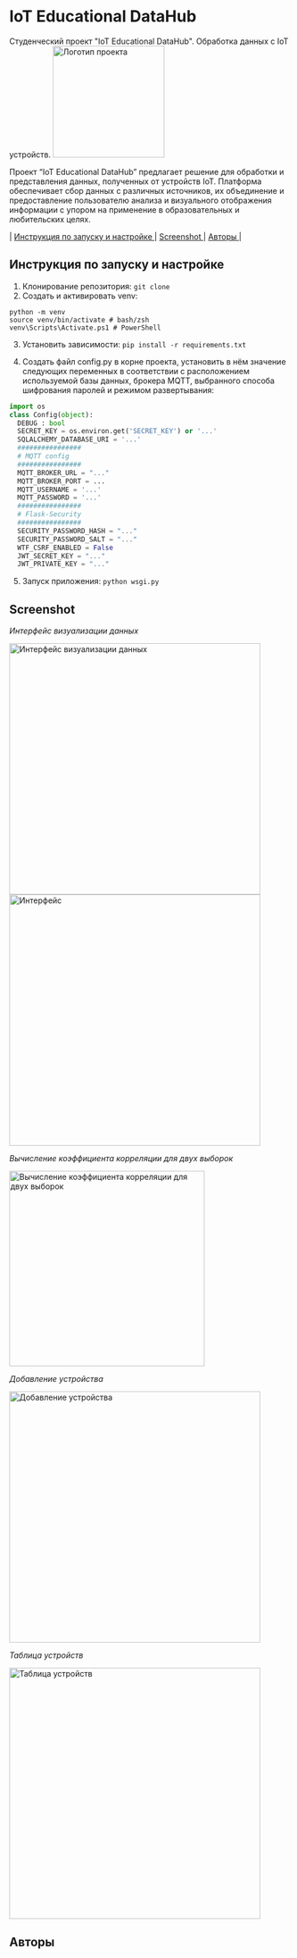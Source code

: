 # IoT Educational DataHub
Студенческий проект "IoT Educational DataHub". Обработка данных с IoT устройств.
<img alt="Логотип проекта" src="https://github.com/lyzhinIG/IotDataHub/raw/main/other-data/logo.jpeg" height="200">

Проект “IoT Educational DataHub” предлагает решение для обработки и представления данных, полученных от устройств IoT. Платформа обеспечивает сбор данных с различных источников, их объединение и предоставление пользователю анализа и визуального отображения информации с упором на применение в образовательных и любительских целях.

|    <a href="https://github.com/lyzhinIG/IotDataHub/blob/main/README.md#%D0%B8%D0%BD%D1%81%D1%82%D1%80%D1%83%D0%BA%D1%86%D0%B8%D1%8F-%D0%BF%D0%BE-%D0%B7%D0%B0%D0%BF%D1%83%D1%81%D0%BA%D1%83-%D0%B8-%D0%BD%D0%B0%D1%81%D1%82%D1%80%D0%BE%D0%B9%D0%BA%D0%B5"> Инструкция по запуску и настройке </a>    |
    <a href="https://github.com/lyzhinIG/IotDataHub/blob/main/README.md#Screenshot"> Screenshot </a>    |
    <a href="https://github.com/lyzhinIG/IotDataHub/blob/main/README.md#Авторы"> Авторы </a>    |

## Инструкция по запуску и настройке
1. Клонирование репозитория:
`git clone `
2. Создать и активировать venv:
```
python -m venv
source venv/bin/activate # bash/zsh
venv\Scripts\Activate.ps1 # PowerShell
```
3. Установить зависимости:
`pip install -r requirements.txt`

4. Создать файл config.py в корне проекта, установить в нём значение следующих переменных в соответствии с расположением используемой базы данных, брокера MQTT, выбранного способа шифрования паролей и режимом развертывания:
```python
import os
class Config(object):
  DEBUG : bool
  SECRET_KEY = os.environ.get('SECRET_KEY') or '...'
  SQLALCHEMY_DATABASE_URI = '...'
  ################
  # MQTT config
  ################
  MQTT_BROKER_URL = "..."
  MQTT_BROKER_PORT = ...
  MQTT_USERNAME = '...'
  MQTT_PASSWORD = '...'
  ################
  # Flask-Security
  ################
  SECURITY_PASSWORD_HASH = "..."
  SECURITY_PASSWORD_SALT = "..."
  WTF_CSRF_ENABLED = False
  JWT_SECRET_KEY = "..."
  JWT_PRIVATE_KEY = "..."
```
5. Запуск приложения:
`python wsgi.py`
## Screenshot 

*Интерфейс визуализации данных*

<img alt="Интерфейс визуализации данных" src="https://github.com/lyzhinIG/IotDataHub/raw/main/other-data/Screenshot_1.png" width="450">

<img alt="Интерфейс" src="https://github.com/lyzhinIG/IotDataHub/raw/main/other-data/Screenshot_2.png" width="450">

*Вычисление коэффициента корреляции для двух выборок*

<img alt="Вычисление коэффициента корреляции для двух выборок" src="https://github.com/lyzhinIG/IotDataHub/raw/main/other-data/Screenshot_3.png" width="350">

*Добавление устройства*

<img alt="Добавление устройства" src="https://github.com/lyzhinIG/IotDataHub/raw/main/other-data/Screenshot_4.png" width="450">

*Таблица устройств*

<img alt="Таблица устройств" src="https://github.com/lyzhinIG/IotDataHub/raw/main/other-data/Screenshot_5.png" width="450">



## Авторы 
